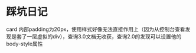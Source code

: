# 踩坑日记
card 内部padding为20px，使用样式好像无法直接作用上（因为从控制台查看发现是套了一层虚拟的div），查询3.0文档无收获，查询2.0的发现可以设置他的body-style属性